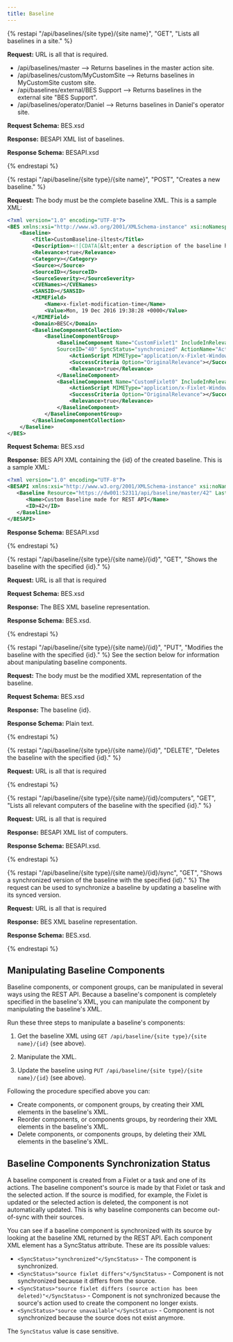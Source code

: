 ```yaml
---
title: Baseline
---
```



{% restapi "/api/baselines/{site type}/{site name}", "GET", "Lists all baselines in a site." %}

**Request:** URL is all that is required.

 - /api/baselines/master --> Returns baselines in the master action site.
 - /api/baselines/custom/MyCustomSite --> Returns baselines in MyCustomSite custom site.
 - /api/baselines/external/BES Support --> Returns baselines in the external site "BES Support".
 - /api/baselines/operator/Daniel --> Returns baselines in Daniel's operator site.

**Request Schema:** BES.xsd

**Response:** BESAPI XML list of baselines. 

**Response Schema:** BESAPI.xsd

{% endrestapi %}

{% restapi "/api/baseline/{site type}/{site name}", "POST", "Creates a new baseline." %}

**Request:** The body must be the complete baseline XML. This is a sample XML:

```xml
<?xml version="1.0" encoding="UTF-8"?>
<BES xmlns:xsi="http://www.w3.org/2001/XMLSchema-instance" xsi:noNamespaceSchemaLocation="BES.xsd">
	<Baseline>
		<Title>CustomBaseline-iltest</Title>
		<Description><![CDATA[&lt;enter a description of the baseline here&gt; ]]></Description>
		<Relevance>true</Relevance>
		<Category></Category>
		<Source></Source>
		<SourceID></SourceID>
		<SourceSeverity></SourceSeverity>
		<CVENames></CVENames>
		<SANSID></SANSID>
		<MIMEField>
			<Name>x-fixlet-modification-time</Name>
			<Value>Mon, 19 Dec 2016 19:38:28 +0000</Value>
		</MIMEField>
		<Domain>BESC</Domain>
		<BaselineComponentCollection>
			<BaselineComponentGroup>
				<BaselineComponent Name="CustomFixlet1" IncludeInRelevance="true" SourceSiteURL="http://SAMLRootServ-92.saml.ilwolf.sfolab.ibm.com:52311/cgi-bin/bfgather.exe/actionsite" 
				SourceID="40" SyncStatus="synchronized" ActionName="Action1">
					<ActionScript MIMEType="application/x-Fixlet-Windows-Shell">// Enter your action script here // fixlet 1</ActionScript>
					<SuccessCriteria Option="OriginalRelevance"></SuccessCriteria>
					<Relevance>true</Relevance>
				</BaselineComponent>
				<BaselineComponent Name="CustomFixlet0" IncludeInRelevance="true" SourceSiteURL="http://SAMLRootServ-92.saml.ilwolf.sfolab.ibm.com:52311/cgi-bin/bfgather.exe/actionsite" SourceID="39" SyncStatus="source fixlet differs" ActionName="Action1">
					<ActionScript MIMEType="application/x-Fixlet-Windows-Shell">// Enter your action script here // fixlet 0// edit</ActionScript>
					<SuccessCriteria Option="OriginalRelevance"></SuccessCriteria>
					<Relevance>true</Relevance>
				</BaselineComponent>
			</BaselineComponentGroup>
		</BaselineComponentCollection>
	</Baseline>
</BES>
```

**Request Schema:** BES.xsd

**Response:** BES API XML containing the {id} of the created baseline. This is a sample XML:

```xml
<?xml version="1.0" encoding="UTF-8"?>
<BESAPI xmlns:xsi="http://www.w3.org/2001/XMLSchema-instance" xsi:noNamespaceSchemaLocation="BESAPI.xsd">
   <Baseline Resource="https://dw001:52311/api/baseline/master/42" LastModified="Fri, 16 Dec 2016 01:12:59 +0000">
      <Name>Custom Baseline made for REST API</Name>
      <ID>42</ID>
   </Baseline>
</BESAPI>
```

**Response Schema:** BESAPI.xsd

{% endrestapi %}

{% restapi "/api/baseline/{site type}/{site name}/{id}", "GET", "Shows the baseline with the specified {id}." %}

**Request:** URL is all that is required

**Request Schema:** BES.xsd

**Response:** The BES XML baseline representation.

**Response Schema:** BES.xsd.

{% endrestapi %}

{% restapi "/api/baseline/{site type}/{site name}/{id}", "PUT", "Modifies the baseline with the specified {id}." %}
See the section below for information about manipulating baseline components.

**Request:** The body must be the modified XML representation of the baseline.

**Request Schema:** BES.xsd

**Response:** The baseline {id}.

**Response Schema:** Plain text.

{% endrestapi %}

{% restapi "/api/baseline/{site type}/{site name}/{id}", "DELETE", "Deletes the baseline with the specified {id}." %}

**Request:** URL is all that is required

{% endrestapi %}

{% restapi "/api/baseline/{site type}/{site name}/{id}/computers", "GET", "Lists all relevant computers of the baseline with  the specified {id}." %}

**Request:** URL is all that is required

**Response:** BESAPI XML list of computers.

**Response Schema:** BESAPI.xsd.

{% endrestapi %}

{% restapi "/api/baseline/{site type}/{site name}/{id}/sync", "GET", "Shows a synchronized version of the baseline with the specified {id}." %}
The request can be used to synchronize a baseline by updating a baseline with its synced version.

**Request:** URL is all that is required

**Response:** BES XML baseline representation. 

**Response Schema:** BES.xsd.

{% endrestapi %}

## Manipulating Baseline Components
Baseline components, or component groups, can be manipulated in several ways using the REST API. Because a baseline's component is completely specified in the baseline's XML, you can manipulate the component by manipulating the baseline's XML. 

Run these three steps to manipulate a baseline's components:

1. Get the baseline XML using `GET /api/baseline/{site type}/{site name}/{id}` (see above).

2. Manipulate the XML.

3. Update the baseline using `PUT /api/baseline/{site type}/{site name}/{id}` (see above). 

Following the procedure specified above you can:
- Create components, or component groups, by creating their XML elements in the baseline's XML. 
- Reorder components, or components groups, by reordering their XML elements in the baseline's XML.
- Delete components, or components groups, by deleting their XML elements in the baseline's XML.

## Baseline Components Synchronization Status
A baseline component is created from a Fixlet or a task and one of its actions. The baseline component's source is made by that Fixlet or task and the selected action. If the source is modified, for example, the Fixlet is updated or the selected action is deleted, the component is not automatically updated. This is why baseline components can become out-of-sync with their sources.

You can see if a baseline component is synchronized with its source by looking at the baseline XML returned by the REST API. Each component XML element has a SyncStatus attribute. These are its possible values:
- `<SyncStatus>"synchronized"</SyncStatus>` - The component is synchronized.
- `<SyncStatus>"source fixlet differs"</SyncStatus>` - Component is not synchronized because it differs from the source.
- `<SyncStatus>"source fixlet differs (source action has been deleted)"</SyncStatus>` - Component is not synchronized because the source's action used to create the component no longer exists.
- `<SyncStatus>"source unavailable"</SyncStatus>` - Component is not synchronized because the source does not exist anymore.

The `SyncStatus` value is case sensitive.
